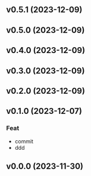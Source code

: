 ## v0.5.1 (2023-12-09)

## v0.5.0 (2023-12-09)

## v0.4.0 (2023-12-09)

## v0.3.0 (2023-12-09)

## v0.2.0 (2023-12-09)

## v0.1.0 (2023-12-07)

### Feat

- commit
- ddd

## v0.0.0 (2023-11-30)
